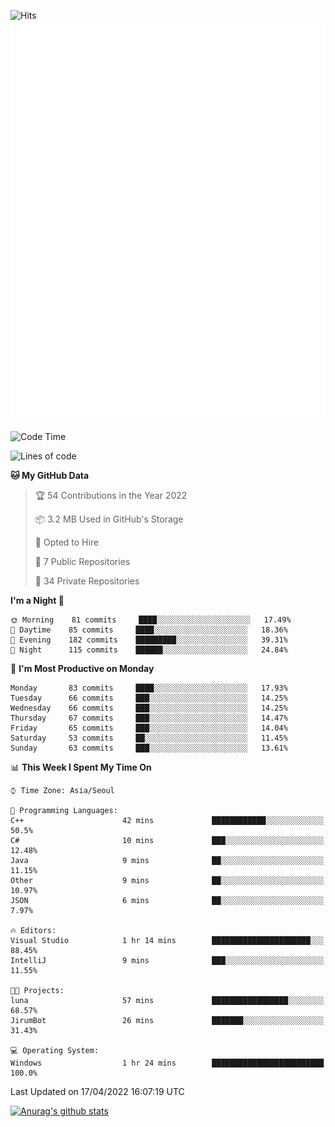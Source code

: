 ![Hits](https://hits.seeyoufarm.com/api/count/incr/badge.svg?url=https%3A%2F%2Fgithub.com%2Fkokose1234&count_bg=%2379C83D&title_bg=%23555555&icon=apple.svg&icon_color=%23E7E7E7&title=hits&edge_flat=false)
<br/>
![Metrics](https://github.com/kokose1234/kokose1234/blob/main/github-metrics.svg)

<!--START_SECTION:waka-->
![Code Time](http://img.shields.io/badge/Code%20Time-622%20hrs%2034%20mins-blue)

![Lines of code](https://img.shields.io/badge/From%20Hello%20World%20I%27ve%20Written-2%20Million%20lines%20of%20code-blue)

**🐱 My GitHub Data** 

> 🏆 54 Contributions in the Year 2022
 > 
> 📦 3.2 MB Used in GitHub's Storage 
 > 
> 💼 Opted to Hire
 > 
> 📜 7 Public Repositories 
 > 
> 🔑 34 Private Repositories  
 > 
**I'm a Night 🦉** 

```text
🌞 Morning    81 commits     ████░░░░░░░░░░░░░░░░░░░░░   17.49% 
🌆 Daytime    85 commits     ████░░░░░░░░░░░░░░░░░░░░░   18.36% 
🌃 Evening    182 commits    █████████░░░░░░░░░░░░░░░░   39.31% 
🌙 Night      115 commits    ██████░░░░░░░░░░░░░░░░░░░   24.84%

```
📅 **I'm Most Productive on Monday** 

```text
Monday       83 commits     ████░░░░░░░░░░░░░░░░░░░░░   17.93% 
Tuesday      66 commits     ███░░░░░░░░░░░░░░░░░░░░░░   14.25% 
Wednesday    66 commits     ███░░░░░░░░░░░░░░░░░░░░░░   14.25% 
Thursday     67 commits     ███░░░░░░░░░░░░░░░░░░░░░░   14.47% 
Friday       65 commits     ███░░░░░░░░░░░░░░░░░░░░░░   14.04% 
Saturday     53 commits     ██░░░░░░░░░░░░░░░░░░░░░░░   11.45% 
Sunday       63 commits     ███░░░░░░░░░░░░░░░░░░░░░░   13.61%

```


📊 **This Week I Spent My Time On** 

```text
⌚︎ Time Zone: Asia/Seoul

💬 Programming Languages: 
C++                      42 mins             ████████████░░░░░░░░░░░░░   50.5% 
C#                       10 mins             ███░░░░░░░░░░░░░░░░░░░░░░   12.48% 
Java                     9 mins              ██░░░░░░░░░░░░░░░░░░░░░░░   11.15% 
Other                    9 mins              ██░░░░░░░░░░░░░░░░░░░░░░░   10.97% 
JSON                     6 mins              ██░░░░░░░░░░░░░░░░░░░░░░░   7.97%

🔥 Editors: 
Visual Studio            1 hr 14 mins        ██████████████████████░░░   88.45% 
IntelliJ                 9 mins              ███░░░░░░░░░░░░░░░░░░░░░░   11.55%

🐱‍💻 Projects: 
luna                     57 mins             █████████████████░░░░░░░░   68.57% 
JirumBot                 26 mins             ███████░░░░░░░░░░░░░░░░░░   31.43%

💻 Operating System: 
Windows                  1 hr 24 mins        █████████████████████████   100.0%

```


 Last Updated on 17/04/2022 16:07:19 UTC
<!--END_SECTION:waka-->

[![Anurag's github stats](https://github-readme-stats.vercel.app/api?username=kokose1234&theme=dracula)](https://github.com/anuraghazra/github-readme-stats)



	
